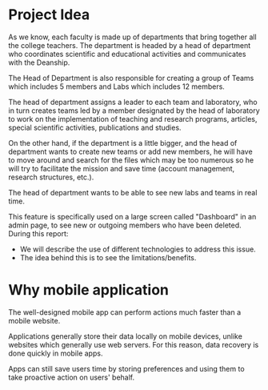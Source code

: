 # Project Idea
  As we know, each faculty is made up of departments that bring together all the college teachers. The department is headed by a head of department who coordinates scientific and educational activities and communicates with the Deanship.

  The Head of Department is also responsible for creating a group of Teams which includes 5 members and Labs which includes 12 members.

  The head of department assigns a leader to each team and laboratory, who in turn creates teams led by a member designated by the head of laboratory to work on the implementation of teaching and research programs, articles, special scientific activities, publications and studies.

  On the other hand, if the department is a little bigger, and the head of department wants to create new teams or add new members, he will have to move around and search for the files which may be too numerous so he will try to facilitate the mission and save time (account management, research structures, etc.).

  The head of department wants to be able to see new labs and teams in real time.

  This feature is specifically used on a large screen called "Dashboard" in an admin page, to see new or outgoing members who have been deleted. During this report:
  * We will describe the use of different technologies to address this issue.
  * The idea behind this is to see the limitations/benefits.

# Why mobile application
The well-designed mobile app can perform actions much faster than a mobile website.

Applications generally store their data locally on mobile devices, unlike websites which generally use web servers. For this reason, data recovery is done quickly in mobile apps.

Apps can still save users time by storing preferences and using them to take proactive action on users' behalf.
